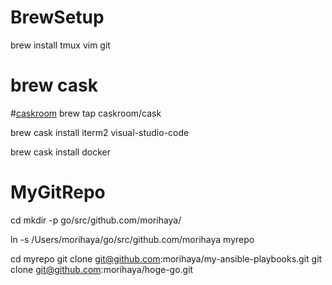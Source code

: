 # BrewSetup

brew install tmux vim git 

# brew cask
#[caskroom](https://caskroom.github.io/)
brew tap caskroom/cask


brew cask install iterm2 visual-studio-code

brew cask install docker



# MyGitRepo

cd
mkdir -p go/src/github.com/morihaya/

ln -s /Users/morihaya/go/src/github.com/morihaya myrepo

cd myrepo
git clone git@github.com:morihaya/my-ansible-playbooks.git
git clone git@github.com:morihaya/hoge-go.git


